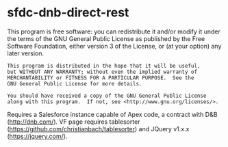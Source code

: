 # sfdc-dnb-direct-rest
This program is free software: you can redistribute it and/or modify
    it under the terms of the GNU General Public License as published by
    the Free Software Foundation, either version 3 of the License, or
    (at your option) any later version.

    This program is distributed in the hope that it will be useful,
    but WITHOUT ANY WARRANTY; without even the implied warranty of
    MERCHANTABILITY or FITNESS FOR A PARTICULAR PURPOSE.  See the
    GNU General Public License for more details.

    You should have received a copy of the GNU General Public License
    along with this program.  If not, see <http://www.gnu.org/licenses/>.
Requires a Salesforce instance capable of Apex code, a contract with D&B (http://dnb.com/). VF page requires tablesorter (https://github.com/christianbach/tablesorter) and JQuery v1.x.x (https://jquery.com/).
